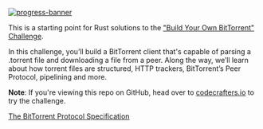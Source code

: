 [![progress-banner](https://backend.codecrafters.io/progress/bittorrent/c1c2b4ed-2598-41f6-b42d-dbce739d4e71)](https://app.codecrafters.io/users/codecrafters-bot?r=2qF)

This is a starting point for Rust solutions to the
["Build Your Own BitTorrent" Challenge](https://app.codecrafters.io/courses/bittorrent/overview).

In this challenge, you’ll build a BitTorrent client that's capable of parsing a
.torrent file and downloading a file from a peer. Along the way, we’ll learn
about how torrent files are structured, HTTP trackers, BitTorrent’s Peer
Protocol, pipelining and more.

**Note**: If you're viewing this repo on GitHub, head over to
[codecrafters.io](https://codecrafters.io) to try the challenge.

[The BitTorrent Protocol Specification](https://www.bittorrent.org/beps/bep_0003.html)
